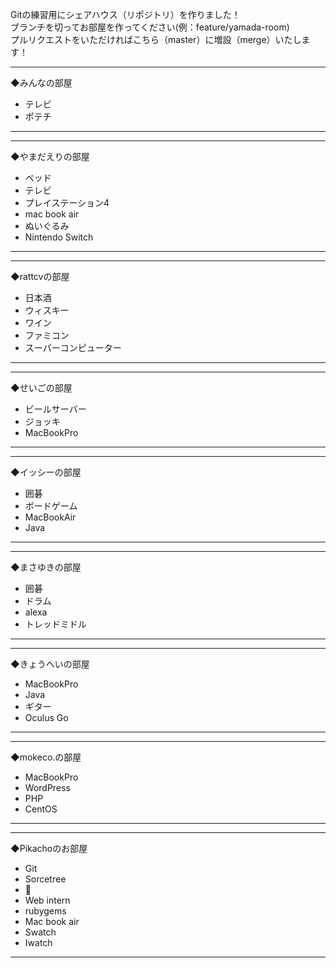 Gitの練習用にシェアハウス（リポジトリ）を作りました！<br>
ブランチを切ってお部屋を作ってください(例：feature/yamada-room)<br>
プルリクエストをいただければこちら（master）に増設（merge）いたします！<br>


- - - - - - - - - - - - - - - - - - -
◆みんなの部屋

* テレビ
* ポテチ

- - - - - - - - - - - - - - - - - - -

- - - - - - - - - - - - - - - - - - -
◆やまだえりの部屋

* ベッド
* テレビ
* プレイステーション4
* mac book air
* ぬいぐるみ
* Nintendo Switch

- - - - - - - - - - - - - - - - - - -



- - - - - - - - - - - - - - - - - - -
◆rattcvの部屋

* 日本酒
* ウィスキー
* ワイン
* ファミコン
* スーパーコンピューター

- - - - - - - - - - - - - - - - - - -



- - - - - - - - - - - - - - - - - - -
◆せいごの部屋

* ビールサーバー
* ジョッキ
* MacBookPro

- - - - - - - - - - - - - - - - - - -



- - - - - - - - - - - - - - - - - - -
◆イッシーの部屋

* 囲碁
* ボードゲーム
* MacBookAir
* Java

- - - - - - - - - - - - - - - - - - -



- - - - - - - - - - - - - - - - - - -
◆まさゆきの部屋

* 囲碁
* ドラム
* alexa
* トレッドミドル

- - - - - - - - - - - - - - - - - - -



- - - - - - - - - - - - - - - - - - -
◆きょうへいの部屋

* MacBookPro
* Java
* ギター
* Oculus Go

- - - - - - - - - - - - - - - - - - -



- - - - - - - - - - - - - - - - - - -
◆mokeco.の部屋

* MacBookPro
* WordPress
* PHP
* CentOS

- - - - - - - - - - - - - - - - - - -



- - - - - - - - - - - - - - - - - - -
◆Pikachoのお部屋
* Git
* Sorcetree
* 🐰
* Web intern
* rubygems
* Mac book air
* Swatch
* Iwatch
- - - - - - - - - - - - - - - - - - -
